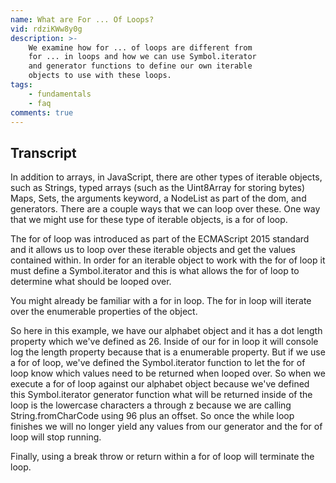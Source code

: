 ```yaml
---
name: What are For ... Of Loops?
vid: rdziKWw8y0g
description: >-
    We examine how for ... of loops are different from
    for ... in loops and how we can use Symbol.iterator
    and generator functions to define our own iterable
    objects to use with these loops.
tags:
    - fundamentals
    - faq
comments: true
---
```


## Transcript

In addition to arrays, in JavaScript, there are other types of iterable objects, such as Strings, typed arrays (such as the Uint8Array for storing bytes) Maps, Sets, the arguments keyword, a NodeList as part of the dom, and generators. There are a couple ways that we can loop over these. One way that we might use for these type of iterable objects, is a for of loop.

The for of loop was introduced as part of the ECMAScript 2015 standard and it allows us to loop over these iterable objects and get the values contained within. In order for an iterable object to work with the for of loop it must define a Symbol.iterator and this is what allows the for of loop to determine what should be looped over.

You might already be familiar with a for in loop. The for in loop will iterate over the enumerable properties of the object.

So here in this example, we have our alphabet object and it has a dot length property which we've defined as 26. Inside of our for in loop it will console log the length property because that is a enumerable property. But if we use a for of loop, we've defined the Symbol.iterator function to let the for of loop know which values need to be returned when looped over. So when we execute a for of loop against our alphabet object because we've defined this Symbol.iterator generator function what will be returned inside of the loop is the lowercase characters a through z because we are calling String.fromCharCode using 96 plus an offset. So once the while loop finishes we will no longer yield any values from our generator and the for of loop will stop running.

Finally, using a break throw or return within a for of loop will terminate the loop.
